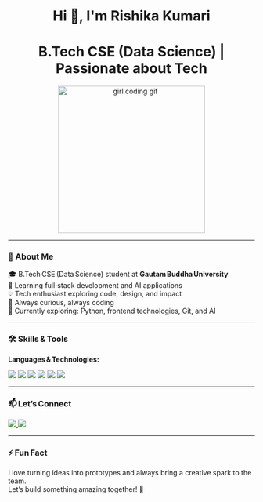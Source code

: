<h1 align="center">Hi 👋, I'm Rishika Kumari</h1>
<h1 align="center">B.Tech CSE (Data Science) | Passionate about Tech</h1>

<p align="center">
  <img src="https://media.giphy.com/media/qgQUggAC3Pfv687qPC/giphy.gif" width="300" alt="girl coding gif" />
</p>

---

### 🧠 About Me
🎓 B.Tech CSE (Data Science) student at **Gautam Buddha University**  
🚀 Learning full‑stack development and AI applications  
💡 Tech enthusiast exploring code, design, and impact  
💬 Always curious, always coding  
🌱 Currently exploring: Python, frontend technologies, Git, and AI

---

### 🛠️ Skills & Tools

**Languages & Technologies:**  
<p>
  <img src="https://img.shields.io/badge/Python-3776AB?style=for-the-badge&logo=python&logoColor=white" />
  <img src="https://img.shields.io/badge/C-00599C?style=for-the-badge&logo=c&logoColor=white" />
  <img src="https://img.shields.io/badge/C++-00599C?style=for-the-badge&logo=c%2B%2B&logoColor=white" />
  <img src="https://img.shields.io/badge/HTML5-E34F26?style=for-the-badge&logo=html5&logoColor=white" />
  <img src="https://img.shields.io/badge/CSS3-1572B6?style=for-the-badge&logo=css3&logoColor=white" />
  <img src="https://img.shields.io/badge/JavaScript-F7DF1E?style=for-the-badge&logo=javascript&logoColor=black" />
</p>

---

### 📫 Let’s Connect

<p>
  <a href="mailto:rishikakumari4444@gmail.com">
    <img src="https://img.shields.io/badge/Email-D14836?style=for-the-badge&logo=gmail&logoColor=white" />
  </a>
  <a href="https://www.linkedin.com/in/rishika-kumari-97365028a" target="_blank">
    <img src="https://img.shields.io/badge/LinkedIn-0077B5?style=for-the-badge&logo=linkedin&logoColor=white" />
  </a>
</p>

---

### ⚡ Fun Fact
I love turning ideas into prototypes and always bring a creative spark to the team.  
Let’s build something amazing together! 🚀


<!--
**rishika-glitch06/rishika-glitch06** is a ✨ _special_ ✨ repository because its `README.md` (this file) appears on your GitHub profile.

Here are some ideas to get you started:

- 🔭 I’m currently working on ...
- 🌱 I’m currently learning ...
- 👯 I’m looking to collaborate on ...
- 🤔 I’m looking for help with ...
- 💬 Ask me about ...
- 📫 How to reach me: ...
- 😄 Pronouns: ...
- ⚡ Fun fact: ...
-->
